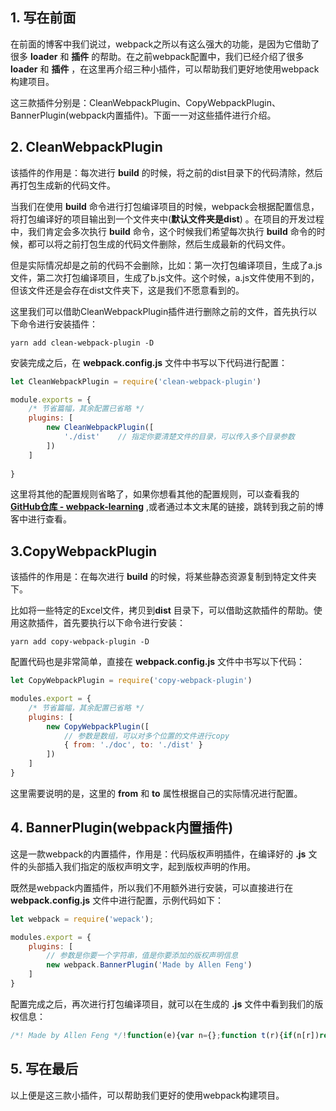 ## 1. 写在前面

在前面的博客中我们说过，webpack之所以有这么强大的功能，是因为它借助了很多 **loader** 和 **插件** 的帮助。在之前webpack配置中，我们已经介绍了很多 **loader** 和 **插件** ，在这里再介绍三种小插件，可以帮助我们更好地使用webpack构建项目。

这三款插件分别是：CleanWebpackPlugin、CopyWebpackPlugin、BannerPlugin(webpack内置插件)。下面一一对这些插件进行介绍。

## 2. CleanWebpackPlugin

该插件的作用是：每次进行 **build** 的时候，将之前的dist目录下的代码清除，然后再打包生成新的代码文件。

当我们在使用 **build** 命令进行打包编译项目的时候，webpack会根据配置信息，将打包编译好的项目输出到一个文件夹中(**默认文件夹是dist**) 。在项目的开发过程中，我们肯定会多次执行 **build** 命令，这个时候我们希望每次执行 **build** 命令的时候，都可以将之前打包生成的代码文件删除，然后生成最新的代码文件。

但是实际情况却是之前的代码不会删除，比如：第一次打包编译项目，生成了a.js文件，第二次打包编译项目，生成了b.js文件。这个时候，a.js文件使用不到的，但该文件还是会存在dist文件夹下，这是我们不愿意看到的。

这里我们可以借助CleanWebpackPlugin插件进行删除之前的文件，首先执行以下命令进行安装插件：

```shell
yarn add clean-webpack-plugin -D
```

安装完成之后，在 **webpack.config.js** 文件中书写以下代码进行配置：

```js
let CleanWebpackPlugin = require('clean-webpack-plugin')

module.exports = {
    /* 节省篇幅，其余配置已省略 */
    plugins: [
        new CleanWebpackPlugin([
            './dist'	// 指定你要清楚文件的目录，可以传入多个目录参数
        ])
    ]
    
}
```

这里将其他的配置规则省略了，如果你想看其他的配置规则，可以查看我的 **[GitHub仓库 - webpack-learning](https://github.com/Fengzhen8023/webpack-learning )** ,或者通过本文末尾的链接，跳转到我之前的博客中进行查看。

## 3.CopyWebpackPlugin 

该插件的作用是：在每次进行 **build** 的时候，将某些静态资源复制到特定文件夹下。

比如将一些特定的Excel文件，拷贝到**dist** 目录下，可以借助这款插件的帮助。使用这款插件，首先要执行以下命令进行安装：

```shell
yarn add copy-webpack-plugin -D
```

配置代码也是非常简单，直接在 **webpack.config.js** 文件中书写以下代码：

```js
let CopyWebpackPlugin = require('copy-webpack-plugin')

modules.export = {
    /* 节省篇幅，其余配置已省略 */
    plugins: [
        new CopyWebpackPlugin([
            // 参数是数组，可以对多个位置的文件进行copy 
            { from: './doc', to: './dist' }
        ])
    ]
}
```

这里需要说明的是，这里的 **from** 和 **to** 属性根据自己的实际情况进行配置。

## 4. BannerPlugin(webpack内置插件) 

这是一款webpack的内置插件，作用是：代码版权声明插件，在编译好的 **.js** 文件的头部插入我们指定的版权声明文字，起到版权声明的作用。

既然是webpack内置插件，所以我们不用额外进行安装，可以直接进行在 **webpack.config.js** 文件中进行配置，示例代码如下：

```js
let webpack = require('wepack');

modules.export = {
    plugins: [
        // 参数是你要一个字符串，值是你要添加的版权声明信息
        new webpack.BannerPlugin('Made by Allen Feng')
    ]
}
```

配置完成之后，再次进行打包编译项目，就可以在生成的 **.js** 文件中看到我们的版权信息：

```js
/*! Made by Allen Feng */!function(e){var n={};function t(r){if(n[r])return n[r]......
```

## 5. 写在最后

以上便是这三款小插件，可以帮助我们更好的使用webpack构建项目。

